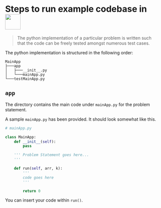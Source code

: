 # Steps to run example codebase in <img src="https://cdn.svgporn.com/logos/python.svg" height="50"/> 

> The python implementation of a particular problem is written such that the code can be freely tested amongst numerous test cases.

The python implementation is structured in the following order:

```
MainApp
├───app
│   ├───__init__.py
│   └───mainApp.py
└───testMainApp.py
```

## `app`

The directory contains the main code under `mainApp.py` for the problem statement.

A sample `mainApp.py` has been provided. It should look somewhat like this.

```python
# mainApp.py

class MainApp:
    def __init__(self):
        pass

    ''' Problem Statement goes here...
    '''

    def run(self, arr, k):
        ''' 
        code goes here
        '''

        return 0
```

You can insert your code within `run()`.

 